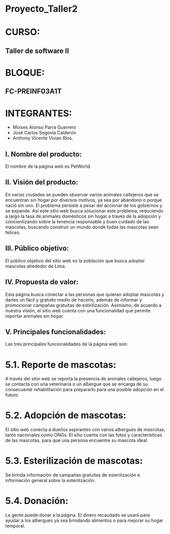 # Proyecto_Taller2
# CURSO:
## Taller de software II
# BLOQUE: 
## FC-PREINF03A1T
# INTEGRANTES:
- Moises Alonso Parra Guerrero
- José Carlos Segovia Calderón
- Anthony Vicente Vivian Ríos.



## I. Nombre del producto: 
El nombre de la página web es PetWorld.
## II. Visión del producto:
En varias ciudades se pueden observar varios animales callejeros que se encuentran sin hogar por diversos motivos, ya sea por abandono o porque nació sin uno. El problema persiste a pesar del accionar de los gobiernos y se expande. Así este sitio web busca solucionar este problema, reduciendo a largo la tasa de animales domésticos sin hogar a través de la adopción y concientizando sobre la tenencia responsable y buen cuidado de las mascotas, buscando construir un mundo donde todas las mascotas sean felices.
## III. Público objetivo:
El público objetivo del sitio web es la población que busca adoptar mascotas alrededor de Lima.
## IV. Propuesta de valor:
Esta página busca conectar a las personas que quieran adoptar mascotas y darles un fácil y gratuito medio de hacerlo, además de informar y promocionar campañas gratuitas de estirilización. Asimismo, de acuerdo a nuestra visión, el sitio web cuenta con una funcionalidad que permite reportar animales sin hogar.
## V. Principales funcionalidades:
Las tres principales funcionalidades de la página web son:
# 5.1. Reporte de mascotas:
A través del sitio web se reporta la presencia de animales callejeros, luego se contacta con una veterinaria o un albergue que se encarga de su consecuente rehabilitación para prepararlo para una posible adopción en el futuro.
# 5.2. Adopción de mascotas:
El sitio web conecta a dueños aspirantes con varios albergues de mascotas, tanto nacionales como ONGs. El sitio cuenta con las fotos y características de las mascotas, para que una persona encuentre su mascota ideal.
# 5.3. Esterilización de mascotas: 
Se brinda información de campañas gratuitas de esterilización e información general sobre la esterilización.
# 5.4. Donación:
La gente puede donar a la página. El dinero recaudado se usará para ayudar a los albergues ya sea brindando alimentos o para mejorar su hogar temporal.

